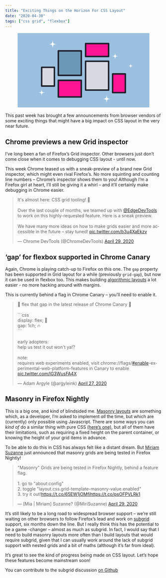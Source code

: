 ```yaml
---
title: "Exciting Things on the Horizon For CSS Layout"
date: "2020-04-30"
tags: ["css grid", "flexbox"]
---
```


<figure>
  <img src="exciting-things-on-the-horizon-for-css-layout.svg" alt="a stylized grid illustration">
</figure>

This past week has brought a few announcements from browser vendors of some exciting things that might have a big impact on CSS layout in the very near future.

## Chrome previews a new Grid inspector

I’ve long been a fan of Firefox’s Grid inspector. Other browsers just don’t come close when it comes to debugging CSS layout - until now.

This week Chrome teased us with a sneak-preview of a brand new Grid inspector, which might even rival Firefox’s. No more squinting and counting line numbers – Chrome’s inspector shows them to you! Although I’m a Firefox girl at heart, I’ll still be giving it a whirl – and it’ll certainly make debugging in Chrome easier.

<blockquote class="twitter-tweet"><p lang="en" dir="ltr">It&#39;s almost here: CSS grid tooling! 🤘<br><br>Over the last couple of months, we teamed up with <a href="https://twitter.com/EdgeDevTools?ref_src=twsrc%5Etfw">@EdgeDevTools</a> to work on this highly-requested feature. Here is a sneak preview.<br><br>We have many more ideas on how to make grids easier and more accessible in the future – stay tuned! <a href="https://t.co/b3u4XaEkzv">pic.twitter.com/b3u4XaEkzv</a></p>&mdash; Chrome DevTools (@ChromeDevTools) <a href="https://twitter.com/ChromeDevTools/status/1255481965995851782?ref_src=twsrc%5Etfw">April 29, 2020</a></blockquote>

## ‘gap’ for flexbox supported in Chrome Canary

Again, Chrome is playing catch-up to Firefox on this one. The `gap` property has been supported in Grid layout for a while (previously `grid-gap`), but now it can be used in flexbox too. This makes building [algorithmic layouts](https://every-layout.dev/blog/algorithmic-design/) a lot easier - no more hacking around with margins.

This is currently behind a flag in Chrome Canary – you’ll need to enable it.

<blockquote class="twitter-tweet"><p lang="en" dir="ltr">🎉 flex that gap in the latest release of Chrome Canary 🎉<br><br>```css<br>display: flex; 🦾<br>gap: 1ch; 🔥<br>```<br><br>early adopters:<br>help us test it out won&#39;t ya!? <br><br>note:<br>requires web experiments enabled, visit chrome://flags/<a href="https://twitter.com/hashtag/enable?src=hash&amp;ref_src=twsrc%5Etfw">#enable</a>-experimental-web-platform-features in Canary to enable <a href="https://t.co/lG3WusFA4X">pic.twitter.com/lG3WusFA4X</a></p>&mdash; Adam Argyle (@argyleink) <a href="https://twitter.com/argyleink/status/1254794309263491072?ref_src=twsrc%5Etfw">April 27, 2020</a></blockquote>

## Masonry in Firefox Nightly

This is a big one, and kind of blindsided me. [Masonry layouts](https://css-tricks.com/piecing-together-approaches-for-a-css-masonry-layout/) are something which, as a developer, I’m asked to implement _all_ the time, but which are (currently) only possible using Javascript. There are some ways you can _kind of_ do a similar thing with pure CSS [(here’s one)](https://codepen.io/michellebarker/pen/mdyYxGG), but all of them have their limitations, such as requiring a fixed height on the parent container, or knowing the height of your grid items in advance.

To be able to do this in CSS has always felt like a distant dream. But [Miriam Suzanne](https://twitter.com/MiriSuzanne) just announced that masonry grids are being tested in Firefox Nightly!

<blockquote class="twitter-tweet"><p lang="en" dir="ltr">&quot;Masonry&quot; Grids are being tested in Firefox Nightly, behind a feature flag. <br><br>1. go to &quot;about:config&quot;<br>2. toggle &quot;layout.css.grid-template-masonry-value.enabled&quot;<br>3. try it out!<a href="https://t.co/65EW1jOMfi">https://t.co/65EW1jOMfi</a><a href="https://t.co/psOFPVLRk1">https://t.co/psOFPVLRk1</a></p>&mdash; [Mia | Miriam] Suzanne? (@MiriSuzanne) <a href="https://twitter.com/MiriSuzanne/status/1255567501359853570?ref_src=twsrc%5Etfw">April 29, 2020</a></blockquote>

It’s still likely to be a long road to widespread browser support – we’re still waiting on other browsers to follow Firefox’s lead and work on [subgrid](https://developer.mozilla.org/en-US/docs/Web/CSS/CSS_Grid_Layout/Subgrid) support, six months down the line. But I really think this has the potential to be a game -changer – almost as much as subgrid. In fact, I would say that I need to build masonry layouts more often than I build layouts that would require subgrid, given that I can usually work around the lack of subgrid support with nested grids and a bit of maths (although it’s far from ideal).

It’s great to see the kind of progress being made on CSS layout. Let’s hope these features become mainstream soon!

<aside>You can contribute to the subgrid discussion <a href="https://github.com/w3c/csswg-drafts/issues/4650">on Github</a></aside>

